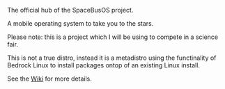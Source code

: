 The official hub of the SpaceBusOS project. 

A mobile operating system to take you to the stars. 

Please note: this is a project which I will be using to compete in a science fair. 

This is not a true distro, instead it is a metadistro using the functinality of Bedrock Linux to install packages ontop of an existing Linux install. 

See the [Wiki](https://github.com/FedX-sudo/SpaceBus-OS/wiki) for more details. 
